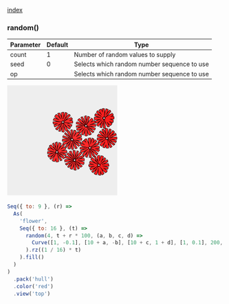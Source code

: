[index](../../nb/api/index.md)
### random()
Parameter|Default|Type
---|---|---
count|1|Number of random values to supply
seed|0|Selects which random number sequence to use
op||Selects which random number sequence to use

![Image](random.md.$2.png)

```JavaScript
Seq({ to: 9 }, (r) =>
  As(
    'flower',
    Seq({ to: 16 }, (t) =>
      random(4, t + r * 100, (a, b, c, d) =>
        Curve([1, -0.1], [10 + a, -b], [10 + c, 1 + d], [1, 0.1], 200, 'closed')
      ).rz((1 / 16) * t)
    ).fill()
  )
)
  .pack('hull')
  .color('red')
  .view('top')
```
